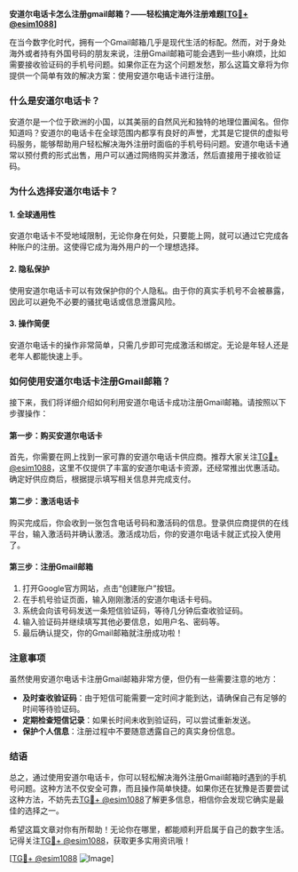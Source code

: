 **安道尔电话卡怎么注册gmail邮箱？——轻松搞定海外注册难题[[TG💪+ @esim1088](https://t.me/s/esim1088)]**

在当今数字化时代，拥有一个Gmail邮箱几乎是现代生活的标配。然而，对于身处海外或者持有外国号码的朋友来说，注册Gmail邮箱可能会遇到一些小麻烦，比如需要接收验证码的手机号问题。如果你正在为这个问题发愁，那么这篇文章将为你提供一个简单有效的解决方案：使用安道尔电话卡进行注册。

### 什么是安道尔电话卡？

安道尔是一个位于欧洲的小国，以其美丽的自然风光和独特的地理位置闻名。但你知道吗？安道尔的电话卡在全球范围内都享有良好的声誉，尤其是它提供的虚拟号码服务，能够帮助用户轻松解决海外注册时面临的手机号码问题。安道尔电话卡通常以预付费的形式出售，用户可以通过网络购买并激活，然后直接用于接收验证码。

### 为什么选择安道尔电话卡？

#### 1. **全球通用性**
   安道尔电话卡不受地域限制，无论你身在何处，只要能上网，就可以通过它完成各种账户的注册。这使得它成为海外用户的一个理想选择。

#### 2. **隐私保护**
   使用安道尔电话卡可以有效保护你的个人隐私。由于你的真实手机号不会被暴露，因此可以避免不必要的骚扰电话或信息泄露风险。

#### 3. **操作简便**
   安道尔电话卡的操作非常简单，只需几步即可完成激活和绑定。无论是年轻人还是老年人都能快速上手。

### 如何使用安道尔电话卡注册Gmail邮箱？

接下来，我们将详细介绍如何利用安道尔电话卡成功注册Gmail邮箱。请按照以下步骤操作：

#### 第一步：购买安道尔电话卡
首先，你需要在网上找到一家可靠的安道尔电话卡供应商。推荐大家关注[TG💪+ @esim1088](https://t.me/s/esim1088)，这里不仅提供了丰富的安道尔电话卡资源，还经常推出优惠活动。确定好供应商后，根据提示填写相关信息并完成支付。

#### 第二步：激活电话卡
购买完成后，你会收到一张包含电话号码和激活码的信息。登录供应商提供的在线平台，输入激活码并确认激活。激活成功后，你的安道尔电话卡就正式投入使用了。

#### 第三步：注册Gmail邮箱
1. 打开Google官方网站，点击“创建账户”按钮。
2. 在手机号验证页面，输入刚刚激活的安道尔电话卡号码。
3. 系统会向该号码发送一条短信验证码，等待几分钟后查收验证码。
4. 输入验证码并继续填写其他必要信息，如用户名、密码等。
5. 最后确认提交，你的Gmail邮箱就注册成功啦！

### 注意事项

虽然使用安道尔电话卡注册Gmail邮箱非常方便，但仍有一些需要注意的地方：

- **及时查收验证码**：由于短信可能需要一定时间才能到达，请确保自己有足够的时间等待验证码。
- **定期检查短信记录**：如果长时间未收到验证码，可以尝试重新发送。
- **保护个人信息**：注册过程中不要随意透露自己的真实身份信息。

### 结语

总之，通过使用安道尔电话卡，你可以轻松解决海外注册Gmail邮箱时遇到的手机号问题。这种方法不仅安全可靠，而且操作简单快捷。如果你还在犹豫是否要尝试这种方法，不妨先去[TG💪+ @esim1088](https://t.me/s/esim1088)了解更多信息，相信你会发现它确实是最佳的选择之一。

希望这篇文章对你有所帮助！无论你在哪里，都能顺利开启属于自己的数字生活。记得关注[TG💪+ @esim1088](https://t.me/s/esim1088)，获取更多实用资讯哦！

[[TG💪+ @esim1088](https://t.me/s/esim1088) ![Image](https://i.postimg.cc/4NQfJmqS/Snipaste-2025-05-13-00-14-12.png)]